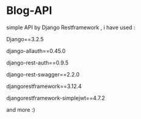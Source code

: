 # Blog-API
simple API by Django Restframework , i have used :

Django==3.2.5

django-allauth==0.45.0

django-rest-auth==0.9.5

django-rest-swagger==2.2.0

djangorestframework==3.12.4

djangorestframework-simplejwt==4.7.2


and more :)
